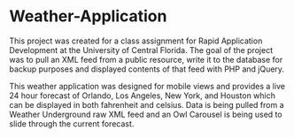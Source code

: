 # Weather-Application

This project was created for a class assignment for Rapid Application Development at the University of Central Florida. The goal of the project was to pull an XML feed from a public resource, write it to the database for backup purposes and displayed contents of that feed with PHP and jQuery.
 
This weather application was designed for mobile views and provides a live 24 hour forecast of Orlando, Los Angeles, New York, and Houston which can be displayed in both fahrenheit and celsius. Data is being pulled from a Weather Underground raw XML feed and an Owl Carousel is being used to slide through the current forecast.
